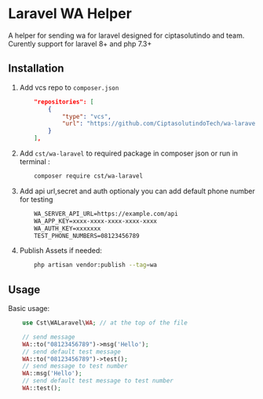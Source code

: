 # Laravel WA Helper

A helper for sending wa for laravel designed for ciptasolutindo and team.
Curently support for laravel 8+ and php 7.3+

## Installation

1. Add vcs repo to ```composer.json```

    ```json
        "repositories": [
            {
                "type": "vcs",
                "url": "https://github.com/CiptasolutindoTech/wa-laravel"
            }
        ],
    ```

2. Add ```cst/wa-laravel``` to required package in composer json or run in terminal :

    ```bash
        composer require cst/wa-laravel
    ```

3. Add api url,secret and auth optionaly you can add default phone number for testing

    ```txt
        WA_SERVER_API_URL=https://example.com/api
        WA_APP_KEY=xxxx-xxxx-xxxx-xxxx-xxxx
        WA_AUTH_KEY=xxxxxxx
        TEST_PHONE_NUMBERS=08123456789
    ```

4. Publish Assets if needed:

    ```bash
        php artisan vendor:publish --tag=wa
    ```

## Usage

Basic usage:

```php
    use Cst\WALaravel\WA; // at the top of the file

    // send message
    WA::to("08123456789")->msg('Hello');
    // send default test message
    WA::to("08123456789")->test();
    // send message to test number
    WA::msg('Hello');
    // send default test message to test number
    WA::test();
```
